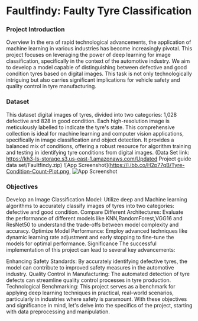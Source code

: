 
# Faultfindy: Faulty Tyre Classification

### Project Introduction
Overview In the era of rapid technological advancements, the application of machine learning in various industries has become increasingly pivotal. This project focuses on leveraging the power of deep learning for image classification, specifically in the context of the automotive industry. We aim to develop a model capable of distinguishing between defective and good condition tyres based on digital images. This task is not only technologically intriguing but also carries significant implications for vehicle safety and quality control in tyre manufacturing.
### Dataset
This dataset digital images of tyres, divided into two categories: 1,028 defective and 828 in good condition. Each high-resolution image is meticulously labelled to indicate the tyre's state. This comprehensive collection is ideal for machine learning and computer vision applications, specifically in image classification and object detection. It provides a balanced mix of conditions, offering a robust resource for algorithm training and testing in identifying tyre conditions from digital images. 
(Data Set link: https://kh3-ls-storage.s3.us-east-1.amazonaws.com/Updated Project guide data set/Faultfindy.zip)
![App Screenshot](https://i.ibb.co/H2p77qB/Tyre-Condition-Count-Plot.png, ![App Screenshot](https://i.ibb.co/sjq0Pbs/observed-category-proportion.png)

### Objectives
Develop an Image Classification Model: Utilize deep and Machine learning algorithms to accurately classify images of tyres into two categories: defective and good condition. Compare Different Architectures: Evaluate the performance of different models like KNN,RandomForest,VGG16 and ResNet50 to understand the trade-offs between model complexity and accuracy. Optimize Model Performance: Employ advanced techniques like dynamic learning rate adjustment and early stopping to fine-tune the models for optimal performance. Significance The successful implementation of this project can lead to several key advancements:

Enhancing Safety Standards: By accurately identifying defective tyres, the model can contribute to improved safety measures in the automotive industry. Quality Control in Manufacturing: The automated detection of tyre defects can streamline quality control processes in tyre production. Technological Benchmarking: This project serves as a benchmark for applying deep learning techniques in practical, real-world scenarios, particularly in industries where safety is paramount. With these objectives and significance in mind, let's delve into the specifics of the project, starting with data preprocessing and manipulation.

